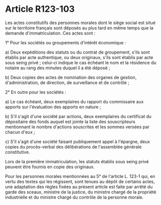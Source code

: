 # Article R123-103

Les actes constitutifs des personnes morales dont le siège social est situé sur le territoire français sont déposés au plus tard en même temps que la demande d'immatriculation. Ces actes sont :

1° Pour les sociétés ou groupements d'intérêt économique :

a) Deux expéditions des statuts ou du contrat de groupement, s'ils sont établis par acte authentique, ou deux originaux, s'ils sont établis par acte sous seing privé ; celui-ci indique le cas échéant le nom et la résidence du notaire au rang des minutes duquel il a été déposé ;

b) Deux copies des actes de nomination des organes de gestion, d'administration, de direction, de surveillance et de contrôle ;

2° En outre pour les sociétés :

a) Le cas échéant, deux exemplaires du rapport du commissaire aux apports sur l'évaluation des apports en nature ;

b) S'il s'agit d'une société par actions, deux exemplaires du certificat du dépositaire des fonds auquel est jointe la liste des souscripteurs mentionnant le nombre d'actions souscrites et les sommes versées par chacun d'eux ;

c) S'il s'agit d'une société faisant publiquement appel à l'épargne, deux copies du procès-verbal des délibérations de l'assemblée générale constitutive.

Lors de la première immatriculation, les statuts établis sous seing privé peuvent être fournis en copie des originaux.

Pour les personnes morales mentionnées au 5° de l'article L. 123-1 qui, en vertu des textes qui les régissent, sont tenues au dépôt de certains actes, une adaptation des règles fixées au présent article est faite par arrêté du garde des sceaux, ministre de la justice, du ministre chargé de la propriété industrielle et du ministre chargé du contrôle de la personne morale.
